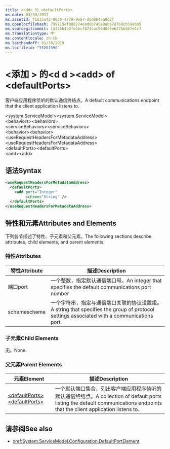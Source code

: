 ```yaml
---
title: <add> 的 <defaultPorts>
ms.date: 03/30/2017
ms.assetid: f162ce42-963b-4779-96a7-d6d8b4ea0d2f
ms.openlocfilehash: 799715ef008274ead6b745e8ab97e769cb59e6b5
ms.sourcegitcommit: 14355b4b2fe5bcf874cac96d0a9e6376b567e4c7
ms.translationtype: MT
ms.contentlocale: zh-CN
ms.lasthandoff: 01/30/2019
ms.locfileid: "55261590"
---
```

# <a name="add-of-defaultports"></a><span data-ttu-id="0690f-102">\<添加 > 的\<d d ></span><span class="sxs-lookup"><span data-stu-id="0690f-102">\<add> of \<defaultPorts></span></span>
<span data-ttu-id="0690f-103">客户端应用程序侦听的默认通信终结点。</span><span class="sxs-lookup"><span data-stu-id="0690f-103">A default communications endpoint that the client application listens to.</span></span>  
  
 <span data-ttu-id="0690f-104">\<system.ServiceModel></span><span class="sxs-lookup"><span data-stu-id="0690f-104">\<system.ServiceModel></span></span>  
<span data-ttu-id="0690f-105">\<behaviors></span><span class="sxs-lookup"><span data-stu-id="0690f-105">\<behaviors></span></span>  
<span data-ttu-id="0690f-106">\<serviceBehaviors></span><span class="sxs-lookup"><span data-stu-id="0690f-106">\<serviceBehaviors></span></span>  
<span data-ttu-id="0690f-107">\<behavior></span><span class="sxs-lookup"><span data-stu-id="0690f-107">\<behavior></span></span>  
<span data-ttu-id="0690f-108">\<useRequestHeadersForMetadataAddress></span><span class="sxs-lookup"><span data-stu-id="0690f-108">\<useRequestHeadersForMetadataAddress></span></span>  
<span data-ttu-id="0690f-109">\<defaultPorts></span><span class="sxs-lookup"><span data-stu-id="0690f-109">\<defaultPorts></span></span>  
<span data-ttu-id="0690f-110">\<add></span><span class="sxs-lookup"><span data-stu-id="0690f-110">\<add></span></span>  
  
## <a name="syntax"></a><span data-ttu-id="0690f-111">语法</span><span class="sxs-lookup"><span data-stu-id="0690f-111">Syntax</span></span>  
  
```xml  
<useRequestHeadersForMetadataAddress>
  <defaultPorts>
    <add port="Integer"
         scheme="String" />
  </defaultPorts>
</useRequestHeadersForMetadataAddress>
```  
  
## <a name="attributes-and-elements"></a><span data-ttu-id="0690f-112">特性和元素</span><span class="sxs-lookup"><span data-stu-id="0690f-112">Attributes and Elements</span></span>  
 <span data-ttu-id="0690f-113">下列各节描述了特性、子元素和父元素。</span><span class="sxs-lookup"><span data-stu-id="0690f-113">The following sections describe attributes, child elements, and parent elements.</span></span>  
  
### <a name="attributes"></a><span data-ttu-id="0690f-114">特性</span><span class="sxs-lookup"><span data-stu-id="0690f-114">Attributes</span></span>  
  
|<span data-ttu-id="0690f-115">特性</span><span class="sxs-lookup"><span data-stu-id="0690f-115">Attribute</span></span>|<span data-ttu-id="0690f-116">描述</span><span class="sxs-lookup"><span data-stu-id="0690f-116">Description</span></span>|  
|---------------|-----------------|  
|<span data-ttu-id="0690f-117">端口</span><span class="sxs-lookup"><span data-stu-id="0690f-117">port</span></span>|<span data-ttu-id="0690f-118">一个整数，指定默认通信端口号。</span><span class="sxs-lookup"><span data-stu-id="0690f-118">An integer that specifies the default communications port number</span></span>|  
|<span data-ttu-id="0690f-119">scheme</span><span class="sxs-lookup"><span data-stu-id="0690f-119">scheme</span></span>|<span data-ttu-id="0690f-120">一个字符串，指定与通信端口关联的协议设置组。</span><span class="sxs-lookup"><span data-stu-id="0690f-120">A string that specifies the group of protocol settings associated with a communications port.</span></span>|  
  
### <a name="child-elements"></a><span data-ttu-id="0690f-121">子元素</span><span class="sxs-lookup"><span data-stu-id="0690f-121">Child Elements</span></span>  
 <span data-ttu-id="0690f-122">无。</span><span class="sxs-lookup"><span data-stu-id="0690f-122">None.</span></span>  
  
### <a name="parent-elements"></a><span data-ttu-id="0690f-123">父元素</span><span class="sxs-lookup"><span data-stu-id="0690f-123">Parent Elements</span></span>  
  
|<span data-ttu-id="0690f-124">元素</span><span class="sxs-lookup"><span data-stu-id="0690f-124">Element</span></span>|<span data-ttu-id="0690f-125">描述</span><span class="sxs-lookup"><span data-stu-id="0690f-125">Description</span></span>|  
|-------------|-----------------|  
|[<span data-ttu-id="0690f-126">\<defaultPorts></span><span class="sxs-lookup"><span data-stu-id="0690f-126">\<defaultPorts></span></span>](../../../../../docs/framework/configure-apps/file-schema/wcf/defaultports.md)|<span data-ttu-id="0690f-127">一个默认端口集合，列出客户端应用程序侦听的默认通信终结点。</span><span class="sxs-lookup"><span data-stu-id="0690f-127">A collection of default ports listing the default communications endpoints that the client application listens to.</span></span>|  
  
## <a name="see-also"></a><span data-ttu-id="0690f-128">请参阅</span><span class="sxs-lookup"><span data-stu-id="0690f-128">See also</span></span>
- <xref:System.ServiceModel.Configuration.DefaultPortElement>
